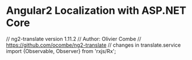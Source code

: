 # Angular2 Localization with ASP.NET Core

// ng2-translate version 1.11.2
// Author: Olivier Combe
// https://github.com/ocombe/ng2-translate
// changes in translate.service import {Observable, Observer} from 'rxjs/Rx';
